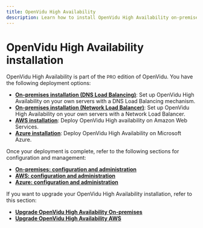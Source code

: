 ```yaml
---
title: OpenVidu High Availability
description: Learn how to install OpenVidu High Availability on-premises or on AWS, with configuration and management guides for each deployment option.
---
```


# OpenVidu High Availability installation

OpenVidu High Availability is part of the <span style="font-size: 12px;" class="openvidu-tag openvidu-pro-tag">PRO</span> edition of OpenVidu. You have the following deployment options:

- [**On-premises installation (DNS Load Balancing)**](./on-premises/install-dlb.md): Set up OpenVidu High Availability on your own servers with a DNS Load Balancing mechanism.
- [**On-premises installation (Network Load Balancer)**](./on-premises/install-nlb.md): Set up OpenVidu High Availability on your own servers with a Network Load Balancer.
- [**AWS installation**](./aws/install.md): Deploy OpenVidu High availability on Amazon Web Services.
- [**Azure installation**](./azure/install.md): Deploy OpenVidu High Availability on Microsoft Azure.

Once your deployment is complete, refer to the following sections for configuration and management:

- [**On-premises: configuration and administration**](./on-premises/admin.md)
- [**AWS: configuration and administration**](./aws/admin.md)
- [**Azure: configuration and administration**](./azure/admin.md)

If you want to upgrade your OpenVidu High Availability installation, refer to this section:

- [**Upgrade OpenVidu High Availability On-premises**](./on-premises/upgrade.md)
- [**Upgrade OpenVidu High Availability AWS**](./aws/upgrade.md)
